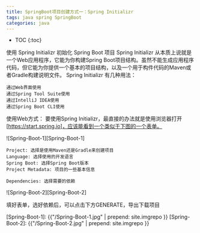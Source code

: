 ```yaml
---
title: SpringBoot项目创建方式一：Spring Initializr
tags: java spring SpringBoot
categories: java
---
```


* TOC
{:toc}

使用 Spring Initializr 初始化 Spring Boot 项目
Spring Initializr 从本质上说就是一个Web应用程序，它能为你构建Spring Boot项目结构。虽然不能生成应用程序代码，但它能为你提供一个基本的项目结构，以及一个用于构件代码的Maven或者Gradle构建说明文件。
Spring Initializr 有几种用法：

    通过Web界面使用
    通过Spring Tool Suite使用
    通过IntelliJ IDEA使用
    通过Spring Boot CLI使用

使用Web方式：
要使用Spring Initializr，最直接的办法就是使用浏览器打开[https://start.spring.io]，应该能看到一个类似于下图的一个表单。

![Spring-Boot-1][Spring-Boot-1]

	Project: 选择是使用Maven还是Gradle来创建项目
	Language: 选择使用的开发语言
	Spring Boot: 选择Spring Boot版本
	Project Metadata: 项目的一些基本信息
	
	Dependencies: 选择需要的依赖

![Spring-Boot-2][Spring-Boot-2]

填好表单，选好依赖后，可以点击下方GENERATE，导出下载项目

[https://start.spring.io]: https://start.spring.io


[Spring-Boot-1]: {{"/Spring-Boot-1.jpg" | prepend: site.imgrepo }}
[Spring-Boot-2]: {{"/Spring-Boot-2.jpg" | prepend: site.imgrepo }}


